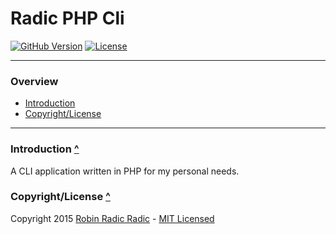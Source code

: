 <a name="top"></a>Radic PHP Cli
======================

[![GitHub Version](https://img.shields.io/github/tag/robinradic/.svg?style=flat-square&label=version)](http://badge.fury.io/gh/robinradic%2Fradic-php-cli)
[![License](http://img.shields.io/badge/license-MIT-ff69b4.svg?style=flat-square)](http://radic.mit-license.org)
  
-----------
  
### Overview

- [Introduction](#introduction)
- [Copyright/License](#copyright-license)
  
-----------
  
<a name="introduction"></a>
### Introduction [^](#top)
A CLI application written in PHP for my personal needs.
  
<a name="copyright-license"></a>
### Copyright/License [^](#top)
Copyright 2015 [Robin Radic Radic](https://github.com/robinradic/radic-php-cli) - [MIT Licensed](http://radic.mit-license.org)
